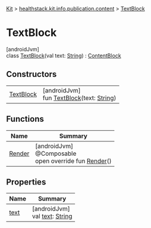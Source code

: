 
[Kit](../../../kit.html) > [healthstack.kit.info.publication.content](../index.html) > [TextBlock](index.html)



# TextBlock



[androidJvm]\
class [TextBlock](index.html)(val text: [String](https://kotlinlang.org/api/latest/jvm/stdlib/kotlin/-string/index.html)) : [ContentBlock](../-content-block/index.html)



## Constructors


| | |
|---|---|
| [TextBlock](-text-block.html) | [androidJvm]<br>fun [TextBlock](-text-block.html)(text: [String](https://kotlinlang.org/api/latest/jvm/stdlib/kotlin/-string/index.html)) |


## Functions


| Name | Summary |
|---|---|
| [Render](-render.html) | [androidJvm]<br>@Composable<br>open override fun [Render](-render.html)() |


## Properties


| Name | Summary |
|---|---|
| [text](text.html) | [androidJvm]<br>val [text](text.html): [String](https://kotlinlang.org/api/latest/jvm/stdlib/kotlin/-string/index.html) |

